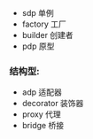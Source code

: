 


* sdp 单例
* factory 工厂
* builder 创建者
* pdp    原型

### 结构型:

* adp      适配器
* decorator 装饰器
* proxy 代理
* bridge 桥接

